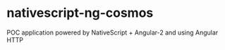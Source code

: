 # nativescript-ng-cosmos
POC application powered by NativeScript + Angular-2 and using Angular HTTP
